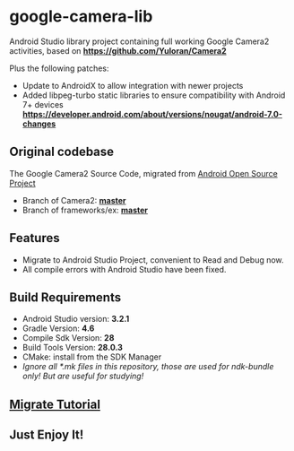 # google-camera-lib

Android Studio library project containing full working Google Camera2 activities,
based on **https://github.com/Yuloran/Camera2**

Plus the following patches:

- Update to AndroidX to allow integration with newer projects
- Added libpeg-turbo static libraries to ensure compatibility with Android 7+ devices **https://developer.android.com/about/versions/nougat/android-7.0-changes**


## Original codebase

The Google Camera2 Source Code, migrated from [Android Open Source Project](https://android.googlesource.com)
- Branch of Camera2: **[master](https://android.googlesource.com/platform/packages/apps/Camera2/)**
- Branch of frameworks/ex: **[master](https://android.googlesource.com/platform/frameworks/ex/)**

## Features

- Migrate to Android Studio Project, convenient to Read and Debug now.
- All compile errors with Android Studio have been fixed.


## Build Requirements

- Android Studio version: **3.2.1**
- Gradle Version: **4.6**
- Compile Sdk Version: **28**
- Build Tools Version: **28.0.3**
- CMake: install from the SDK Manager
- *Ignore all \*.mk files in this repository, those are used for ndk-bundle only! But are useful for studying!*

## [Migrate Tutorial](https://juejin.im/post/5c2f52786fb9a049a42f3077)

## Just Enjoy It!
